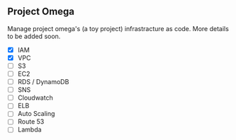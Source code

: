 ## Project Omega

Manage project omega's (a toy project) infrastracture as code. More details to be added soon.

- [x] IAM
- [x] VPC
- [ ] S3
- [ ] EC2
- [ ] RDS / DynamoDB
- [ ] SNS
- [ ] Cloudwatch
- [ ] ELB
- [ ] Auto Scaling
- [ ] Route 53
- [ ] Lambda
